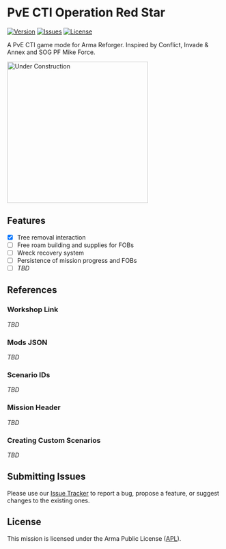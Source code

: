 # PvE CTI Operation Red Star

[![Version](https://img.shields.io/github/release/Kexanone/OperationRedStar_AR.svg?label=Version&colorB=007EC6&style=flat-square)](https://github.com/Kexanone/OperationRedStar_AR/releases/latest)
[![Issues](https://img.shields.io/github/issues-raw/Kexanone/OperationRedStar_AR.svg?label=Issues&style=flat-square)](https://github.com/Kexanone/OperationRedStar_AR/issues)
[![License](https://img.shields.io/badge/License-APL-orange.svg?style=flat-square)](https://github.com/Kexanone/OperationRedStar_AR/blob/master/LICENSE.md)

A PvE CTI game mode for Arma Reforger. Inspired by Conflict, Invade & Annex and SOG PF Mike Force.

<img src="https://cdn.pixabay.com/photo/2017/06/16/07/26/under-construction-2408062_1280.png" alt="Under Construction" width="330"/>

## Features

- [x] Tree removal interaction
- [ ] Free roam building and supplies for FOBs
- [ ] Wreck recovery system
- [ ] Persistence of mission progress and FOBs 
- [ ] _TBD_

## References

### Workshop Link

_TBD_

### Mods JSON

_TBD_

### Scenario IDs

_TBD_

### Mission Header

_TBD_

### Creating Custom Scenarios

_TBD_

## Submitting Issues

Please use our [Issue Tracker](https://github.com/Kexanone/OperationRedStar_AR/issues/new/choose) to report a bug, propose a feature, or suggest changes to the existing ones.

## License
This mission is licensed under the Arma Public License ([APL](https://github.com/Kexanone/OperationRedStar_AR/blob/main/LICENSE.md)).


